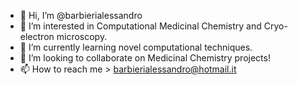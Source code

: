 - 👋 Hi, I’m @barbierialessandro
- 👀 I’m interested in Computational Medicinal Chemistry and Cryo-electron microscopy. 
- 🌱 I’m currently learning novel computational techniques.  
- 💞️ I’m looking to collaborate on Medicinal Chemistry projects!
- 📫 How to reach me > barbierialessandro@hotmail.it

<!---
barbierialessandro/barbierialessandro is a ✨ special ✨ repository because its `README.md` (this file) appears on your GitHub profile.
You can click the Preview link to take a look at your changes.
--->
